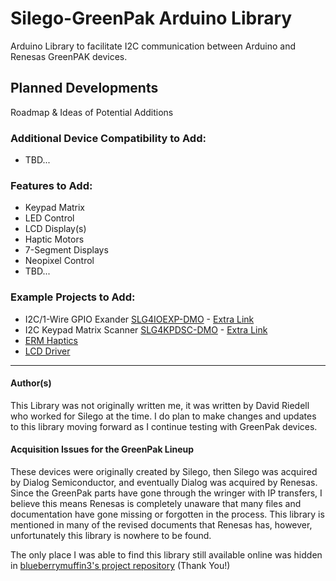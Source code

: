 # Silego-GreenPak Arduino Library
Arduino Library to facilitate I2C communication between Arduino and Renesas GreenPAK devices. 

## Planned Developments
Roadmap & Ideas of Potential Additions

### Additional Device Compatibility to Add:
- TBD...


### Features to Add:
- Keypad Matrix
- LED Control
- LCD Display(s)
- Haptic Motors
- 7-Segment Displays
- Neopixel Control
- TBD...


### Example Projects to Add:
- I2C/1-Wire GPIO Exander [SLG4IOEXP-DMO](https://www.renesas.com/us/en/products/programmable-mixed-signal-asic-ip-products/greenpak-programmable-mixed-signal-products/greenpak-asynchronous-state-machine/slg4ioexp-dmo-greenpak-gpio-expander-demonstration-board) - [Extra Link](https://www.renesas.com/us/en/products/programmable-mixed-signal-asic-ip-products/greenpak-programmable-mixed-signal-products/greenpak-solutions/keypad-scanner)
- I2C Keypad Matrix Scanner [SLG4KPDSC-DMO](https://www.renesas.com/us/en/products/programmable-mixed-signal-asic-ip-products/greenpak-programmable-mixed-signal-products/greenpak-asynchronous-state-machine/slg4kpdsc-dmo-greenpak-keypad-scanner-demonstration-board) - [Extra Link](https://www.renesas.com/us/en/products/programmable-mixed-signal-asic-ip-products/greenpak-programmable-mixed-signal-products/greenpak-solutions/gpio-expander)
- [ERM Haptics](https://www.renesas.com/us/en/products/programmable-mixed-signal-asic-ip-products/greenpak-programmable-mixed-signal-products/greenpak-solutions/eccentric-rotating-mass-motor-control)
- [LCD Driver](https://www.renesas.com/us/en/products/programmable-mixed-signal-asic-ip-products/greenpak-programmable-mixed-signal-products/greenpak-solutions/lcd-driver)


---

#### Author(s)
This Library was not originally written me, it was written by David Riedell who worked for Silego at the time. 
I do plan to make changes and updates to this library moving forward as I continue testing with GreenPak devices.

#### Acquisition Issues for the GreenPak Lineup
These devices were originally created by Silego, then Silego was acquired by Dialog Semiconductor, and eventually Dialog was acquired by Renesas.
Since the GreenPak parts have gone through the wringer with IP transfers, I believe this means Renesas is completely unaware that many files and documentation have gone missing or forgotten in the process.
This library is mentioned in many of the revised documents that Renesas has, however, unfortunately this library is nowhere to be found.

The only place I was able to find this library still available online was hidden in [blueberrymuffin3's project repository](https://github.com/blueberrymuffin3/greenpak-arduino-encoder) (Thank You!)
